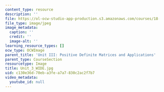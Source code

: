 ```yaml
---
content_type: resource
description: ''
file: https://ol-ocw-studio-app-production.s3.amazonaws.com/courses/18-06sc-linear-algebra-fall-2011/c130e36d70eba3fea7a7830c2ac2f7b7_Unit_3_WIDE.jpg
file_type: image/jpeg
image_metadata:
  caption: ''
  credit: ''
  image-alt: ''
learning_resource_types: []
ocw_type: OCWImage
parent_title: 'Unit III: Positive Definite Matrices and Applications'
parent_type: CourseSection
resourcetype: Image
title: Unit_3_WIDE.jpg
uid: c130e36d-70eb-a3fe-a7a7-830c2ac2f7b7
video_metadata:
  youtube_id: null
---
```


